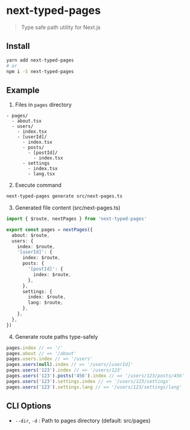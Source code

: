 # next-typed-pages

> Type safe path utility for Next.js

## Install

```sh
yarn add next-typed-pages
# or
npm i -S next-typed-pages
```

## Example

1. Files in `pages` directory

```
- pages/
  - about.tsx
  - users/
    - index.tsx
    - [userId]/
      - index.tsx
      - posts/
        - [postId]/
          - index.tsx
      - settings
        - index.tsx
        - lang.tsx
```

2. Execute command

```sh
next-typed-pages generate src/next-pages.ts
```

3. Generated file content (src/next-pages.ts)

```ts
import { $route, nextPages } from 'next-typed-pages'

export const pages = nextPages({
  about: $route,
  users: {
    index: $route,
    '[userId]': {
      index: $route,
      posts: {
        '[postId]': {
          index: $route,
        },
      },
      settings: {
        index: $route,
        lang: $route,
      },
    },
  },
})
```

4. Generate route paths type-safely

```ts
pages.index // => '/'
pages.about // => '/about'
pages.users.index // => '/users'
pages.users(null).index // => '/users/[userId]'
pages.users('123').index // => '/users/123'
pages.users('123').posts('456').index // => '/users/123/posts/456'
pages.users('123').settings.index // => '/users/123/settings'
pages.users('123').settings.lang // => '/users/123/settings/lang'
```

## CLI Options

- `--dir`, `-d` : Path to pages directory (default: src/pages)
